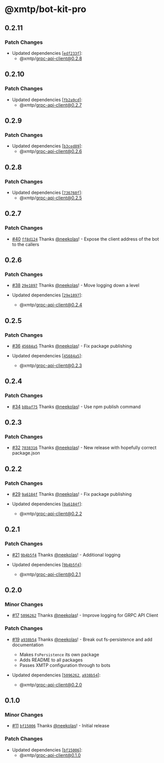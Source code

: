 # @xmtp/bot-kit-pro

## 0.2.11

### Patch Changes

- Updated dependencies [[`edf233f`](https://github.com/xmtp/xmtp-node-js-tools/commit/edf233f7c2a29bf32460550147b2481de80f26c7)]:
  - @xmtp/grpc-api-client@0.2.8

## 0.2.10

### Patch Changes

- Updated dependencies [[`fb2a9cd`](https://github.com/xmtp/xmtp-node-js-tools/commit/fb2a9cde0921d15d2f85fb9f6031d881ab5c67b7)]:
  - @xmtp/grpc-api-client@0.2.7

## 0.2.9

### Patch Changes

- Updated dependencies [[`b3ced89`](https://github.com/xmtp/xmtp-node-js-tools/commit/b3ced89c511621d79446e1d0a4ede4381342c80c)]:
  - @xmtp/grpc-api-client@0.2.6

## 0.2.8

### Patch Changes

- Updated dependencies [[`736760f`](https://github.com/xmtp/xmtp-node-js-tools/commit/736760f67ab512f91d79044a5e082ed105b52a1a)]:
  - @xmtp/grpc-api-client@0.2.5

## 0.2.7

### Patch Changes

- [#40](https://github.com/xmtp/bot-kit-pro/pull/40) [`ff8d124`](https://github.com/xmtp/bot-kit-pro/commit/ff8d1241fe895c23b24127e47c6b083ca3086021) Thanks [@neekolas](https://github.com/neekolas)! - Expose the client address of the bot to the callers

## 0.2.6

### Patch Changes

- [#38](https://github.com/xmtp/bot-kit-pro/pull/38) [`29e1897`](https://github.com/xmtp/bot-kit-pro/commit/29e1897e96a039786ab69a86555aa433b65d5814) Thanks [@neekolas](https://github.com/neekolas)! - Move logging down a level

- Updated dependencies [[`29e1897`](https://github.com/xmtp/bot-kit-pro/commit/29e1897e96a039786ab69a86555aa433b65d5814)]:
  - @xmtp/grpc-api-client@0.2.4

## 0.2.5

### Patch Changes

- [#36](https://github.com/xmtp/bot-kit-pro/pull/36) [`45684a5`](https://github.com/xmtp/bot-kit-pro/commit/45684a513d306d4eff3503451a6a3fcd3c42dfb2) Thanks [@neekolas](https://github.com/neekolas)! - Fix package publishing

- Updated dependencies [[`45684a5`](https://github.com/xmtp/bot-kit-pro/commit/45684a513d306d4eff3503451a6a3fcd3c42dfb2)]:
  - @xmtp/grpc-api-client@0.2.3

## 0.2.4

### Patch Changes

- [#34](https://github.com/xmtp/bot-kit-pro/pull/34) [`b8baf75`](https://github.com/xmtp/bot-kit-pro/commit/b8baf75faaf6a09237297e17fcc52e15bc508a39) Thanks [@neekolas](https://github.com/neekolas)! - Use npm publish command

## 0.2.3

### Patch Changes

- [#32](https://github.com/xmtp/bot-kit-pro/pull/32) [`7038316`](https://github.com/xmtp/bot-kit-pro/commit/7038316dac575a264f5c752bf2b4160a37878cb4) Thanks [@neekolas](https://github.com/neekolas)! - New release with hopefully correct package.json

## 0.2.2

### Patch Changes

- [#29](https://github.com/xmtp/bot-kit-pro/pull/29) [`9a6184f`](https://github.com/xmtp/bot-kit-pro/commit/9a6184fb5d169c4c009bcf39949f37ef882e38fc) Thanks [@neekolas](https://github.com/neekolas)! - Fix package publishing

- Updated dependencies [[`9a6184f`](https://github.com/xmtp/bot-kit-pro/commit/9a6184fb5d169c4c009bcf39949f37ef882e38fc)]:
  - @xmtp/grpc-api-client@0.2.2

## 0.2.1

### Patch Changes

- [#21](https://github.com/xmtp/bot-kit-pro/pull/21) [`9b4b5f4`](https://github.com/xmtp/bot-kit-pro/commit/9b4b5f4abfa2765267467fa8a30339bd9297a39a) Thanks [@neekolas](https://github.com/neekolas)! - Additional logging

- Updated dependencies [[`9b4b5f4`](https://github.com/xmtp/bot-kit-pro/commit/9b4b5f4abfa2765267467fa8a30339bd9297a39a)]:
  - @xmtp/grpc-api-client@0.2.1

## 0.2.0

### Minor Changes

- [#17](https://github.com/xmtp/bot-kit-pro/pull/17) [`5096262`](https://github.com/xmtp/bot-kit-pro/commit/50962626053662300063465075368fd351aa1efe) Thanks [@neekolas](https://github.com/neekolas)! - Improve logging for GRPC API Client

### Patch Changes

- [#19](https://github.com/xmtp/bot-kit-pro/pull/19) [`a938b54`](https://github.com/xmtp/bot-kit-pro/commit/a938b54e0b5c95076bfc8bdb7b53a15b54d3926e) Thanks [@neekolas](https://github.com/neekolas)! - Break out fs-persistence and add documentation

  - Makes `FsPersistence` its own package
  - Adds README to all packages
  - Passes XMTP configuration through to bots

- Updated dependencies [[`5096262`](https://github.com/xmtp/bot-kit-pro/commit/50962626053662300063465075368fd351aa1efe), [`a938b54`](https://github.com/xmtp/bot-kit-pro/commit/a938b54e0b5c95076bfc8bdb7b53a15b54d3926e)]:
  - @xmtp/grpc-api-client@0.2.0

## 0.1.0

### Minor Changes

- [#11](https://github.com/xmtp/bot-kit-pro/pull/11) [`bf15006`](https://github.com/xmtp/bot-kit-pro/commit/bf150062efb92295812723098e5ffbf1eb2cf738) Thanks [@neekolas](https://github.com/neekolas)! - Initial release

### Patch Changes

- Updated dependencies [[`bf15006`](https://github.com/xmtp/bot-kit-pro/commit/bf150062efb92295812723098e5ffbf1eb2cf738)]:
  - @xmtp/grpc-api-client@0.1.0
